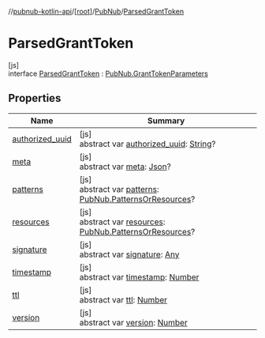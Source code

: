 //[pubnub-kotlin-api](../../../../index.md)/[[root]](../../index.md)/[PubNub](../index.md)/[ParsedGrantToken](index.md)

# ParsedGrantToken

[js]\
interface [ParsedGrantToken](index.md) : [PubNub.GrantTokenParameters](../-grant-token-parameters/index.md)

## Properties

| Name | Summary |
|---|---|
| [authorized_uuid](../-grant-token-parameters/authorized_uuid.md) | [js]<br>abstract var [authorized_uuid](../-grant-token-parameters/authorized_uuid.md): [String](https://kotlinlang.org/api/latest/jvm/stdlib/kotlin/-string/index.html)? |
| [meta](../-grant-token-parameters/meta.md) | [js]<br>abstract var [meta](../-grant-token-parameters/meta.md): [Json](https://kotlinlang.org/api/latest/jvm/stdlib/kotlin.js/-json/index.html)? |
| [patterns](../-grant-token-parameters/patterns.md) | [js]<br>abstract var [patterns](../-grant-token-parameters/patterns.md): [PubNub.PatternsOrResources](../-patterns-or-resources/index.md)? |
| [resources](../-grant-token-parameters/resources.md) | [js]<br>abstract var [resources](../-grant-token-parameters/resources.md): [PubNub.PatternsOrResources](../-patterns-or-resources/index.md)? |
| [signature](signature.md) | [js]<br>abstract var [signature](signature.md): [Any](https://kotlinlang.org/api/latest/jvm/stdlib/kotlin/-any/index.html) |
| [timestamp](timestamp.md) | [js]<br>abstract var [timestamp](timestamp.md): [Number](https://kotlinlang.org/api/latest/jvm/stdlib/kotlin/-number/index.html) |
| [ttl](../-grant-token-parameters/ttl.md) | [js]<br>abstract var [ttl](../-grant-token-parameters/ttl.md): [Number](https://kotlinlang.org/api/latest/jvm/stdlib/kotlin/-number/index.html) |
| [version](version.md) | [js]<br>abstract var [version](version.md): [Number](https://kotlinlang.org/api/latest/jvm/stdlib/kotlin/-number/index.html) |
